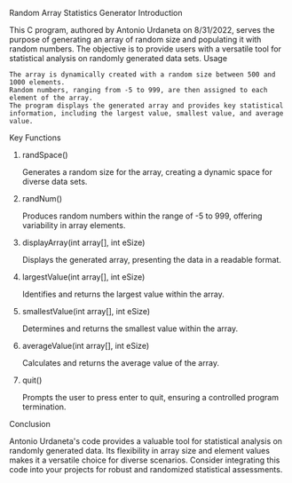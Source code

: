 Random Array Statistics Generator
Introduction

This C program, authored by Antonio Urdaneta on 8/31/2022, serves the purpose of generating an array of random size and populating it with random numbers. The objective is to provide users with a versatile tool for statistical analysis on randomly generated data sets.
Usage

    The array is dynamically created with a random size between 500 and 1000 elements.
    Random numbers, ranging from -5 to 999, are then assigned to each element of the array.
    The program displays the generated array and provides key statistical information, including the largest value, smallest value, and average value.

Key Functions
1. randSpace()

    Generates a random size for the array, creating a dynamic space for diverse data sets.

2. randNum()

    Produces random numbers within the range of -5 to 999, offering variability in array elements.

3. displayArray(int array[], int eSize)

    Displays the generated array, presenting the data in a readable format.

4. largestValue(int array[], int eSize)

    Identifies and returns the largest value within the array.

5. smallestValue(int array[], int eSize)

    Determines and returns the smallest value within the array.

6. averageValue(int array[], int eSize)

    Calculates and returns the average value of the array.

7. quit()

    Prompts the user to press enter to quit, ensuring a controlled program termination.

Conclusion

Antonio Urdaneta's code provides a valuable tool for statistical analysis on randomly generated data. Its flexibility in array size and element values makes it a versatile choice for diverse scenarios. Consider integrating this code into your projects for robust and randomized statistical assessments.
